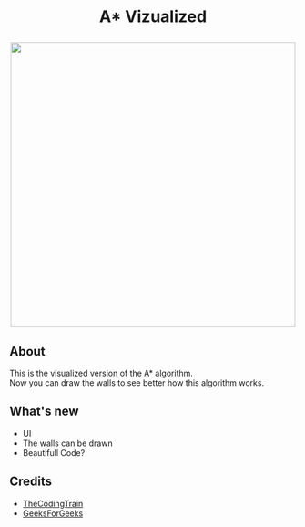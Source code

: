 # <p align="center">A* Vizualized</p>


<p align="center">
  <img width="500" src="https://i.postimg.cc/CxRSLqrc/Capture5.png">
</p>

## About  

This is the visualized version of the A* algorithm.  
Now you can draw the walls to see better how this algorithm works.

## What's new

* UI
* The walls can be drawn
* Beautifull Code?

## Credits

* [TheCodingTrain](https://www.youtube.com/user/shiffman)
* [GeeksForGeeks](https://www.geeksforgeeks.org)
